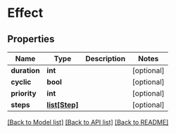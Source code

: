 # Effect

## Properties
Name | Type | Description | Notes
------------ | ------------- | ------------- | -------------
**duration** | **int** |  | [optional] 
**cyclic** | **bool** |  | [optional] 
**priority** | **int** |  | [optional] 
**steps** | [**list[Step]**](Step.md) |  | [optional] 

[[Back to Model list]](../README.md#documentation-for-models) [[Back to API list]](../README.md#documentation-for-api-endpoints) [[Back to README]](../README.md)


